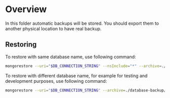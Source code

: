 # Overview

In this folder automatic backups will be stored. You should export them to another physical location to have real backup.

## Restoring

To restore with same database name, use following command:

```bash
mongorestore --uri="$DB_CONNECTION_STRING" --nsInclude="*" --archive=./database-backup/backup-mongodump-2023-11-1.tar.gz
```

To restore with different database name, for example for testing and development purposes, use following command:

```bash
mongorestore --uri="$DB_CONNECTION_STRING" --archive=./database-backup/backup-mongodump-2023-11-1.tar.gz --nsInclude="*" --nsFrom="sbf.*" --nsTo="sbf-dev.*"
```
